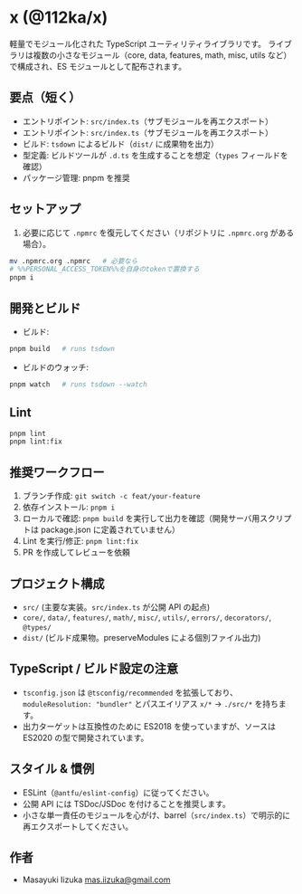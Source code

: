 # x (@112ka/x)

軽量でモジュール化された TypeScript ユーティリティライブラリです。
ライブラリは複数の小さなモジュール（core, data, features, math, misc, utils など）で構成され、ES モジュールとして配布されます。

## 要点（短く）
- エントリポイント: `src/index.ts`（サブモジュールを再エクスポート）
 - エントリポイント: `src/index.ts`（サブモジュールを再エクスポート）
 - ビルド: `tsdown` によるビルド（`dist/` に成果物を出力）
 - 型定義: ビルドツールが `.d.ts` を生成することを想定（`types` フィールドを確認）
- パッケージ管理: pnpm を推奨

## セットアップ
1. 必要に応じて `.npmrc` を復元してください（リポジトリに `.npmrc.org` がある場合）。

```bash
mv .npmrc.org .npmrc   # 必要なら
# %%PERSONAL_ACCESS_TOKEN%%を自身のtokenで置換する
pnpm i
```

## 開発とビルド

- ビルド:

```bash
pnpm build   # runs tsdown
```

- ビルドのウォッチ:

```bash
pnpm watch   # runs tsdown --watch
```

## Lint

```bash
pnpm lint
pnpm lint:fix
```

## 推奨ワークフロー
1. ブランチ作成: `git switch -c feat/your-feature`
2. 依存インストール: `pnpm i`
3. ローカルで確認: `pnpm build` を実行して出力を確認（開発サーバ用スクリプトは package.json に定義されていません）
4. Lint を実行/修正: `pnpm lint:fix`
5. PR を作成してレビューを依頼

## プロジェクト構成
- `src/` (主要な実装。`src/index.ts` が公開 API の起点)
- `core/`, `data/`, `features/`, `math/`, `misc/`, `utils/`, `errors/`, `decorators/`, `@types/`
- `dist/` (ビルド成果物。preserveModules による個別ファイル出力)

## TypeScript / ビルド設定の注意
- `tsconfig.json` は `@tsconfig/recommended` を拡張しており、`moduleResolution: "bundler"` とパスエイリアス `x/*` -> `./src/*` を持ちます。
- 出力ターゲットは互換性のために ES2018 を使っていますが、ソースは ES2020 の型で開発されています。

## スタイル & 慣例
- ESLint（`@antfu/eslint-config`）に従ってください。
- 公開 API には TSDoc/JSDoc を付けることを推奨します。
- 小さな単一責任のモジュールを心がけ、barrel（`src/index.ts`）で明示的に再エクスポートしてください。

## 作者
- Masayuki Iizuka <mas.iizuka@gmail.com>
